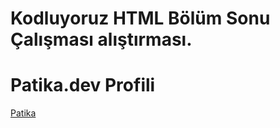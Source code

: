 # Kodluyoruz HTML Bölüm Sonu Çalışması alıştırması.

# Patika.dev Profili

[Patika](https://app.patika.dev/gokhanbaspinar)

